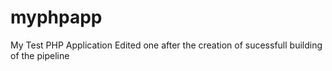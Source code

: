 # myphpapp
My Test PHP Application
Edited one after the creation of sucessfull building of the pipeline
